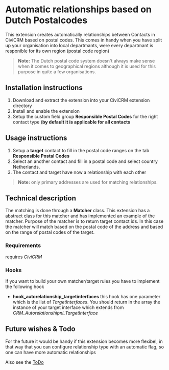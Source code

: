 Automatic relationships based on Dutch Postalcodes
==================================================

This extension creates automatically relationships between Contacts in CiviCRM based on postal codes. This comes in handy when you have split up your organisation into local departmants, were every departmant is responible for its own region (postal code region)

> **Note:** The Dutch postal code system doesn't always make sense when it comes to geographical regions although it is used for this purpose in quite a few organisations.

Installation instructions
-------------------------

1. Download and extract the extension into your CiviCRM extension directory
2. Install and enable the extension
3. Setup the custom field group **Responsible Postal Codes** for the right contact type (**by default it is applicable for all contacts**

Usage instructions
------------------

1. Setup a **target** contact to fill in the postal code ranges on the tab **Responsible Postal Codes**
2. Select an another contact and fill in a postal code and select country Netherlands. 
3. The contact and target have now a relationship with each other

> **Note:** only primary addresses are used for matching relationships.

Technical description
---------------------

The matching is done through a **Matcher** class. This extension has a abstract class for this matcher and has implemented an example of the matcher. Purpose of the matcher is to return target contact ids. In this case the matcher will match based on the postal code of the address and based on the range of postal codes of the target. 

### Requirements

requires *CiviCRM*

### Hooks

If you want to build your own matcher/target rules you have to implement the following hook

- **hook_autorelationship_targetinterfaces** this hook has one parameter which is the list of *TargetInterfaces*. You should return in the array the instance of your target interface which extends from *CRM_Autorelationshipnl_TargetInterface*

Future wishes & Todo
--------------------

For the future it would be handy if this extension becomes more flexibel, in that way that you can configure relationship type with an automatic flag, so one can have more automatic relationships

Also see the [ToDo](TODO.md)
